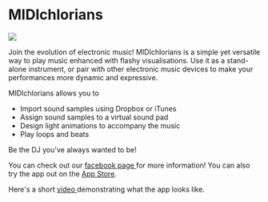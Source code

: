 # MIDIchlorians

<img src="https://scontent-sit4-1.xx.fbcdn.net/v/t1.0-9/17862653_1038553246275616_8255808754448095223_n.png?oh=7efe9b0cabd19765ba12359c56e506a8&oe=5A1B9CD0"></img>

Join the evolution of electronic music! MIDIchlorians is a simple yet versatile way to play music enhanced with flashy visualisations. Use it as a stand-alone instrument, or pair with other electronic music devices to make your performances more dynamic and expressive.

MIDIchlorians allows you to 
- Import sound samples using Dropbox or iTunes
- Assign sound samples to a virtual sound pad
- Design light animations to accompany the music
- Play loops and beats

Be the DJ you've always wanted to be!

You can check out our <a href="https://www.facebook.com/midichlorians.nus"> facebook page </a> for more information! You can also try the app out on the <a href="https://itunes.apple.com/ca/app/midichlorians/id1229585861">App Store</a>.

Here's a short <a href="https://www.facebook.com/midichlorians.nus/videos/1039067459557528/"> video </a> demonstrating what the app looks like.
